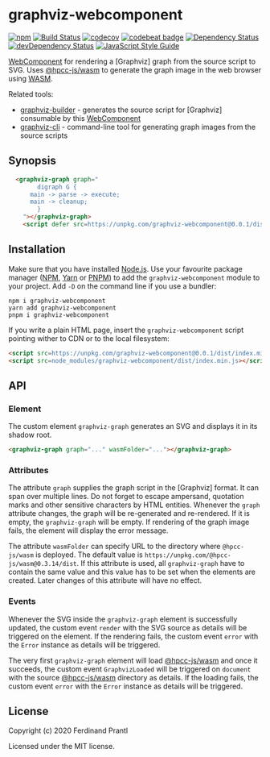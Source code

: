 # graphviz-webcomponent

[![npm](https://img.shields.io/npm/v/graphviz-webcomponent)](https://www.npmjs.com/package/graphviz-webcomponent#top)
[![Build Status](https://travis-ci.org/prantlf/graphviz-webcomponent.svg?branch=master)](https://travis-ci.org/prantlf/graphviz-webcomponent)
[![codecov](https://codecov.io/gh/prantlf/graphviz-webcomponent/branch/master/graph/badge.svg)](https://codecov.io/gh/prantlf/graphviz-webcomponent)
[![codebeat badge](https://codebeat.co/badges/9d85c898-df08-42fb-8ab9-407dc2ce2d22)](https://codebeat.co/projects/github-com-prantlf-graphviz-webcomponent-master)
[![Dependency Status](https://david-dm.org/prantlf/graphviz-webcomponent.svg)](https://david-dm.org/prantlf/graphviz-webcomponent)
[![devDependency Status](https://david-dm.org/prantlf/graphviz-webcomponent/dev-status.svg)](https://david-dm.org/prantlf/graphviz-webcomponent#info=devDependencies)
[![JavaScript Style Guide](https://img.shields.io/badge/code_style-standard-brightgreen.svg)](https://standardjs.com)

[WebComponent] for rendering a [Graphviz] graph from the source script to SVG. Uses [@hpcc-js/wasm] to generate the graph image in the web browser using [WASM].

Related tools:

* [graphviz-builder] - generates the source script for [Graphviz] consumable by this [WebComponent]
* [graphviz-cli] - command-line tool for generating graph images from the source scripts

## Synopsis

```html
  <graphviz-graph graph="
		digraph G {
      main -> parse -> execute;
      main -> cleanup;
		}
	"></graphviz-graph>
	<script defer src=https://unpkg.com/graphviz-webcomponent@0.0.1/dist/index.min.js></script>
```

## Installation

Make sure that you have installed [Node.js]. Use your favourite package manager ([NPM], [Yarn] or [PNPM]) to add the `graphviz-webcomponent` module to your project. Add `-D` on the command line if you use a bundler:

```
npm i graphviz-webcomponent
yarn add graphviz-webcomponent
pnpm i graphviz-webcomponent
```

If you write a plain HTML page, insert the `graphviz-webcomponent` script pointing wither to CDN or to the local filesystem:

```html
<script src=https://unpkg.com/graphviz-webcomponent@0.0.1/dist/index.min.js></script>
<script src=node_modules/graphviz-webcomponent/dist/index.min.js></script>
```

## API

### Element

The custom element `graphviz-graph` generates an SVG and displays it in its shadow root.

```html
<graphviz-graph graph="..." wasmFolder="..."></graphviz-graph>
```

### Attributes

The attribute `graph` supplies the graph script in the [Graphviz] format. It can span over multiple lines. Do not forget to escape ampersand, quotation marks and other sensitive characters by HTML entities. Whenever the `graph` attribute changes, the graph will be re-generated and re-rendered. If it is empty, the `graphviz-graph` will be empty. If rendering of the graph image fails, the element will display the error message.

The attribute `wasmFolder` can specify URL to the directory where `@hpcc-js/wasm` is deployed. The default value is `https://unpkg.com/@hpcc-js/wasm@0.3.14/dist`. If this attribute is used, all `graphviz-graph` have to contain the same value and this value has to be set when the elements are created. Later changes of this attribute will have no effect.

### Events

Whenever the SVG inside the `graphviz-graph` element is successfully updated, the custom event `render` with the SVG source as details will be triggered on the element. If the rendering fails, the custom event `error` with the `Error` instance as details will be triggered.

The very first `graphviz-graph` element will load [@hpcc-js/wasm] and once it succeeds, the custom event `GraphvizLoaded` will be triggered on `document` with the source [@hpcc-js/wasm] directory as details. If the loading fails, the custom event `error` with the `Error` instance as details will be triggered.

## License

Copyright (c) 2020 Ferdinand Prantl

Licensed under the MIT license.

[WebComponent]: https://developer.mozilla.org/en-US/docs/Web/Web_Components
[WASM]: https://developer.mozilla.org/en-US/docs/WebAssembly
[@hpcc-js/wasm]: https://github.com/hpcc-systems/hpcc-js-wasm#hpcc-jswasm
[graphviz-builder]: https://github.com/prantlf/graphviz-builder#readme
[graphviz-cli]: https://github.com/prantlf/graphviz-cli#readme
[Node.js]: https://nodejs.org/
[NPM]: https://docs.npmjs.com/cli/npm
[Yarn]: https://classic.yarnpkg.com/docs/cli/
[PNPM]: https://pnpm.js.org/pnpm-cli
[API]: #api
